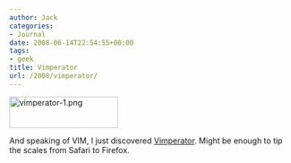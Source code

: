 ```yaml
---
author: Jack
categories:
- Journal
date: 2008-06-14T22:54:55+00:00
tags:
- geek
title: Vimperator
url: /2008/vimperator/
---
```


<img src="/files/vimperator-1.png" alt="vimperator-1.png" border="0" width="194" height="56" />

And speaking of <span class="caps">VIM</span>, I just discovered [Vimperator][1]. Might be enough to tip the scales from Safari to Firefox.

 [1]: http://vimperator.mozdev.org/index.html